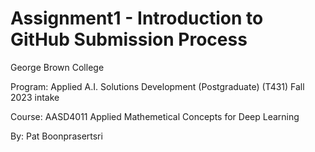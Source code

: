 # Assignment1 - Introduction to GitHub Submission Process

George Brown College

Program: Applied A.I. Solutions Development (Postgraduate) (T431) Fall 2023 intake

Course: AASD4011 Applied Mathemetical Concepts for Deep Learning

By: Pat Boonprasertsri
